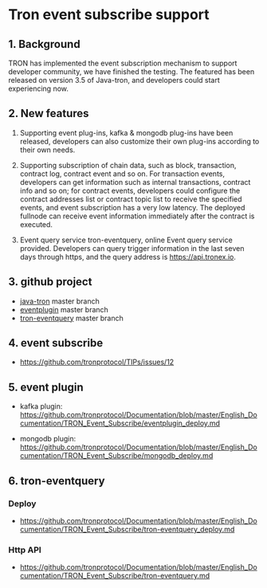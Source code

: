 # Tron event subscribe support 
## 1.  Background
TRON has implemented the event subscription mechanism to support developer community, we have finished the testing. The featured has been released on version 3.5 of Java-tron, and developers could start experiencing now.


## 2.  New features
1. Supporting event plug-ins, kafka & mongodb plug-ins have been released, developers can also customize their own plug-ins according to their own needs.

2. Supporting subscription of chain data, such as block, transaction, contract log, contract event and so on. For transaction events, developers can get information such as internal transactions, contract info and so on; for contract events, developers could configure the contract addresses list or contract topic list to receive the specified events, and event subscription has a very low latency. The deployed fullnode can receive event information immediately after the contract is executed.

3. Event query service tron-eventquery, online Event query service provided. Developers can query trigger information in the last seven days through https, and the query address is https://api.tronex.io.

## 3. github project
- [java-tron](https://github.com/tronprotocol/java-tron) master branch 
- [eventplugin](https://github.com/tronprotocol/event-plugin) master branch
- [tron-eventquery](https://github.com/tronprotocol/tron-eventquery) master branch

## 4. event subscribe
- https://github.com/tronprotocol/TIPs/issues/12

## 5. event plugin
- kafka plugin: https://github.com/tronprotocol/Documentation/blob/master/English_Documentation/TRON_Event_Subscribe/eventplugin_deploy.md

- mongodb plugin: https://github.com/tronprotocol/Documentation/blob/master/English_Documentation/TRON_Event_Subscribe/mongodb_deploy.md

## 6. tron-eventquery
### Deploy
- https://github.com/tronprotocol/Documentation/blob/master/English_Documentation/TRON_Event_Subscribe/tron-eventquery_deploy.md
### Http API
- https://github.com/tronprotocol/Documentation/blob/master/English_Documentation/TRON_Event_Subscribe/tron-eventquery.md
